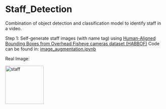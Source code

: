 # Staff_Detection
Combination of object detection and classification model to identify staff in a video.

Step 1: Self-generate staff images (with name tag) using [Human-Aligned Bounding Boxes from Overhead Fisheye cameras dataset (HABBOF)](https://vip.bu.edu/projects/vsns/cossy/datasets/habbof/) Code can be found in: [image_augmentation.ipynb](https://github.com/GanYihWee/Staff_Detection/blob/main/image_augmentation.ipynb)

Real Image: 

<img width="122" alt="staff" src="https://github.com/GanYihWee/Staff_Detection/assets/102400483/cbbec45b-f645-4e4c-a2d9-85a1085f7f82">




